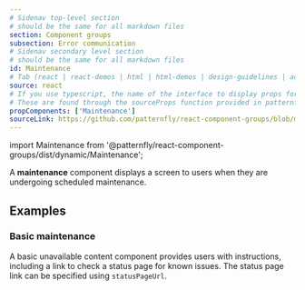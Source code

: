 ```yaml
---
# Sidenav top-level section
# should be the same for all markdown files
section: Component groups
subsection: Error communication
# Sidenav secondary level section
# should be the same for all markdown files
id: Maintenance
# Tab (react | react-demos | html | html-demos | design-guidelines | accessibility)
source: react
# If you use typescript, the name of the interface to display props for
# These are found through the sourceProps function provided in patternfly-docs.source.js
propComponents: ['Maintenance']
sourceLink: https://github.com/patternfly/react-component-groups/blob/main/packages/module/patternfly-docs/content/extensions/component-groups/examples/Maintenance/Maintenance.md
---
```


import Maintenance from '@patternfly/react-component-groups/dist/dynamic/Maintenance';

A **maintenance** component displays a screen to users when they are undergoing scheduled maintenance.

## Examples

### Basic maintenance

A basic unavailable content component provides users with instructions, including a link to check a status page for known issues.
The status page link can be specified using `statusPageUrl`.

```js file="./MaintenanceExample.tsx"

```
